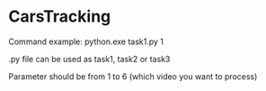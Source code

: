 # CarsTracking

Command example:
python.exe task1.py 1

.py file can be used as task1, task2 or task3

Parameter should be from 1 to 6 (which video you want to process)
